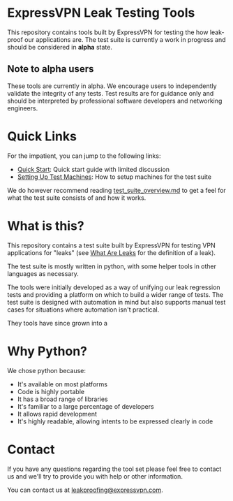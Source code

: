 # ExpressVPN Leak Testing Tools

This repository contains tools built by ExpressVPN for testing the how leak-proof our applications
are. The test suite is currently a work in progress and should be considered in **alpha** state.

## Note to alpha users

These tools are currently in alpha. We encourage users to independently validate the integrity of
any tests. Test results are for guidance only and should be interpreted by professional software
developers and networking engineers.

# Quick Links

For the impatient, you can jump to the following links:

* [Quick Start](docs/quick_start.md): Quick start guide with limited discussion
* [Setting Up Test Machines](docs/setting_up_test_machines.md): How to setup machines for the
  test suite

We do however recommend reading [test_suite_overview.md](docs/test_suite_overview.md) to get a feel
for what the test suite consists of and how it works.

# What is this?

This repository contains a test suite built by ExpressVPN for testing VPN applications for "leaks"
(see [What Are Leaks](docs/what_are_leaks.md) for the definition of a leak).

The test suite is mostly written in python, with some helper tools in other languages as necessary.

The tools were initially developed as a way of unifying our leak regression tests and providing a
platform on which to build a wider range of tests. The test suite is designed with automation in
mind but also supports manual test cases for situations where automation isn't practical.

They tools have since grown into a

# Why Python?

We chose python because:

* It's available on most platforms
* Code is highly portable
* It has a broad range of libraries
* It's familiar to a large percentage of developers
* It allows rapid development
* It's highly readable, allowing intents to be expressed clearly in code

# Contact

If you have any questions regarding the tool set please feel free to contact us and we'll try to
provide you with help or other information.

You can contact us at leakproofing@expressvpn.com.
